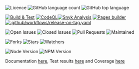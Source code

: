 ![Licence](https://img.shields.io/github/license/pharmaledgerassoc/ts-template.svg?style=plastic)
![GitHub language count](https://img.shields.io/github/languages/count/pharmaledgerassoc/ts-template?style=plastic)
![GitHub top language](https://img.shields.io/github/languages/top/pharmaledgerassoc/ts-template?style=plastic)

[![Build & Test](https://github.com/pharmaledgerassoc/ts-template/actions/workflows/nodejs-build-prod.yaml/badge.svg)](https://github.com/pharmaledgerassoc/ts-template/actions/workflows/nodejs-build-prod.yaml)
[![CodeQL](https://github.com/pharmaledgerassoc/ts-template/actions/workflows/codeql-analysis.yml/badge.svg)](https://github.com/pharmaledgerassoc/ts-template/actions/workflows/codeql-analysis.yml)[![Snyk Analysis](https://github.com/pharmaledgerassoc/ts-template/actions/workflows/snyk-analysis.yaml/badge.svg)](https://github.com/pharmaledgerassoc/ts-template/actions/workflows/snyk-analysis.yaml)
[![Pages builder](https://github.com/pharmaledgerassoc/ts-template/actions/workflows/pages.yaml/badge.svg)](https://github.com/pharmaledgerassoc/ts-template/actions/workflows/pages.yaml)
[![.github/workflows/release-on-tag.yaml](https://github.com/pharmaledgerassoc/ts-template/actions/workflows/release-on-tag.yaml/badge.svg?event=release)](https://github.com/pharmaledgerassoc/ts-template/actions/workflows/release-on-tag.yaml)

![Open Issues](https://img.shields.io/github/issues/pharmaledgerassoc/ts-template.svg)
![Closed Issues](https://img.shields.io/github/issues-closed/pharmaledgerassoc/ts-template.svg)
![Pull Requests](https://img.shields.io/github/issues-pr-closed/pharmaledgerassoc/ts-template.svg)
![Maintained](https://img.shields.io/badge/Maintained%3F-yes-green.svg)

![Forks](https://img.shields.io/github/forks/pharmaledgerassoc/ts-template.svg)
![Stars](https://img.shields.io/github/stars/pharmaledgerassoc/ts-template.svg)
![Watchers](https://img.shields.io/github/watchers/pharmaledgerassoc/ts-template.svg)

![Node Version](https://img.shields.io/badge/dynamic/json.svg?url=https%3A%2F%2Fraw.githubusercontent.com%2Fbadges%2Fshields%2Fmaster%2Fpackage.json&label=Node&query=$.engines.node&colorB=blue)
![NPM Version](https://img.shields.io/badge/dynamic/json.svg?url=https%3A%2F%2Fraw.githubusercontent.com%2Fbadges%2Fshields%2Fmaster%2Fpackage.json&label=NPM&query=$.engines.npm&colorB=purple)

Documentation [here](https://pharmaledgerassoc.github.io/ts-template/), Test results [here](https://pharmaledgerassoc.github.io/ts-template/workdocs/reports/html/test-report.html) and Coverage [here](https://pharmaledgerassoc.github.io/ts-template/workdocs/reports/coverage/lcov-report/index.html)
